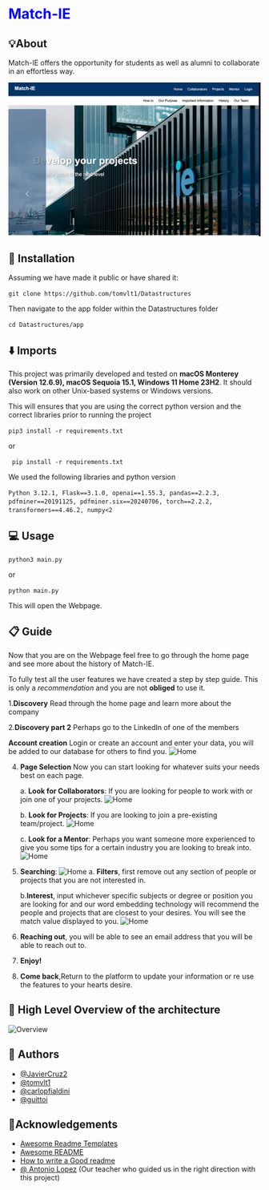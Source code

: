 
# <span style="color:blue">Match-IE</span>


## 💡About

Match-IE offers the opportunity for students as well as alumni to collaborate in an effortless way.

![Home](app/static/images/home.png)
## 🔀 Installation
Assuming we have made it public or have shared it:

```git clone https://github.com/tomvlt1/Datastructures```

Then navigate to the app folder within the Datastructures folder

``` cd Datastructures/app ```

## ⬇️ Imports 
This project was primarily developed and tested on **macOS Monterey (Version 12.6.9), macOS Sequoia 15.1, Windows 11 Home 23H2**. It should also work on other Unix-based systems or Windows versions.


This will ensures that you are using the correct python version and the correct libraries prior to running the project

``` pip3 install -r requirements.txt ```

or

``` pip install -r requirements.txt```

We used the following libraries and python version 

```Python 3.12.1, Flask==3.1.0, openai==1.55.3, pandas==2.2.3, pdfminer==20191125, pdfminer.six==20240706, torch==2.2.2, transformers==4.46.2, numpy<2```



## 💻 Usage
``` python3 main.py ```

or 

```python main.py```

This will open the Webpage.




## 📋 Guide

Now that you are on the Webpage feel free to go through the home page and see more about the history of Match-IE.

To fully test all the user features we have created a step by step guide. This is only a _recommendation_ and you are not **obliged** to use it.

1.**Discovery** Read through the home page and learn more about the company

2.**Discovery part 2** Perhaps go to the LinkedIn of one of the members

**Account creation** Login or create an account and enter your data, you will be added to our database for others to find you.
![Home](app/static/images/login.png)

4. **Page Selection** Now you can start looking for whatever suits your needs best on each page.

    a. **Look for Collaborators**: If you are looking for people to work with or join one of your projects.
   ![Home](app/static/images/collab.png)


    b. **Look for Projects**: If you are looking to join a pre-existing team/project.
    ![Home](app/static/images/proj.png)


    c. **Look for a Mentor**: Perhaps you want someone more experienced to give you some tips for a certain industry you are looking to break into.
    ![Home](app/static/images/ment.png)
6. **Searching**:
    ![Home](app/static/images/before.png)
    a. **Filters**, first remove out any section of people or projects that you are not interested in.
    
    b.**Interest**, input whichever specific subjects or degree or position you are looking for and our word embedding technology will recommend the people and projects that are closest to your desires. You will see the match value displayed to you.
   ![Home](app/static/images/after.png)

    

8. **Reaching out**, you will be able to see an email address that you will be able to reach out to.

9. **Enjoy!**

10. **Come back**,Return to the platform to update your information or re use the features to your hearts desire.

## 📐 High Level Overview of the architecture

![Overview](app/static/images/flowchart.png)
## 📃 Authors

- [@JavierCruz2](https://github.com/JavierCruz2)
- [@tomvlt1](https://github.com/tomvlt1)
- [@carlopfialdini](https://github.com/carlopfialdini)
- [@guittoi](https://github.com/guittoi)


## 📌Acknowledgements

 - [Awesome Readme Templates](https://awesomeopensource.com/project/elangosundar/awesome-README-templates)
 - [Awesome README](https://github.com/matiassingers/awesome-readme)
 - [How to write a Good readme](https://bulldogjob.com/news/449-how-to-write-a-good-readme-for-your-github-project)
 - [@ Antonio Lopez](https://github.com/tonilopezrosell?tab=repositories) (Our teacher who guided us in the right direction with this project)


